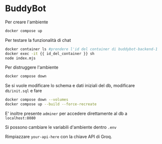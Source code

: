 # BuddyBot

Per creare l'ambiente

```bash
docker compose up
```

Per testare la funzionalità di chat
```bash
docker container ls #prendere l'id del container di buddybot-backend-1
docker exec -it {{ id_del_container }} sh
node index.mjs
```

Per distruggere l'ambiente

```bash
docker compose down
```

Se si vuole modificare lo schema e dati iniziali del db, modificare `db/init.sql` e fare 

```bash 
docker compose down --volumes
docker compose up --build --force-recreate
```

E' inoltre presente `adminer` per accedere direttamente al db a `localhost:8080`

Si possono cambiare le variabili d'ambiente dentro `.env`

Rimpiazzare `your-api-here` con la chiave API di Groq.